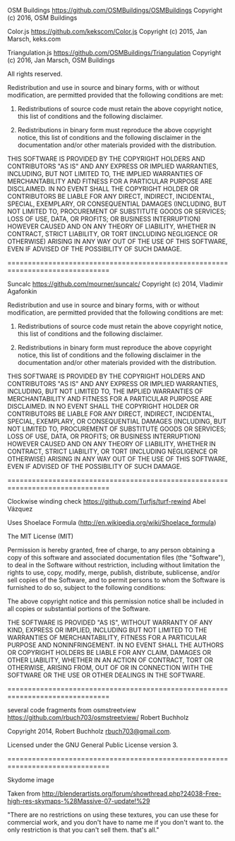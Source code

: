 
OSM Buildings
https://github.com/OSMBuildings/OSMBuildings
Copyright (c) 2016, OSM Buildings

Color.js
https://github.com/kekscom/Color.js
Copyright (c) 2015, Jan Marsch, keks.com

Triangulation.js
https://github.com/OSMBuildings/Triangulation
Copyright (c) 2016, Jan Marsch, OSM Buildings


All rights reserved.

Redistribution and use in source and binary forms, with or without modification, are
permitted provided that the following conditions are met:

   1. Redistributions of source code must retain the above copyright notice, this list of
      conditions and the following disclaimer.

   2. Redistributions in binary form must reproduce the above copyright notice, this list
      of conditions and the following disclaimer in the documentation and/or other materials
      provided with the distribution.

THIS SOFTWARE IS PROVIDED BY THE COPYRIGHT HOLDERS AND CONTRIBUTORS "AS IS" AND ANY
EXPRESS OR IMPLIED WARRANTIES, INCLUDING, BUT NOT LIMITED TO, THE IMPLIED WARRANTIES OF
MERCHANTABILITY AND FITNESS FOR A PARTICULAR PURPOSE ARE DISCLAIMED. IN NO EVENT SHALL THE
COPYRIGHT HOLDER OR CONTRIBUTORS BE LIABLE FOR ANY DIRECT, INDIRECT, INCIDENTAL, SPECIAL,
EXEMPLARY, OR CONSEQUENTIAL DAMAGES (INCLUDING, BUT NOT LIMITED TO, PROCUREMENT OF
SUBSTITUTE GOODS OR SERVICES; LOSS OF USE, DATA, OR PROFITS; OR BUSINESS INTERRUPTION)
HOWEVER CAUSED AND ON ANY THEORY OF LIABILITY, WHETHER IN CONTRACT, STRICT LIABILITY, OR
TORT (INCLUDING NEGLIGENCE OR OTHERWISE) ARISING IN ANY WAY OUT OF THE USE OF THIS
SOFTWARE, EVEN IF ADVISED OF THE POSSIBILITY OF SUCH DAMAGE.

===============================================================================

Suncalc
https://github.com/mourner/suncalc/
Copyright (c) 2014, Vladimir Agafonkin

Redistribution and use in source and binary forms, with or without modification, are
permitted provided that the following conditions are met:

   1. Redistributions of source code must retain the above copyright notice, this list of
      conditions and the following disclaimer.

   2. Redistributions in binary form must reproduce the above copyright notice, this list
      of conditions and the following disclaimer in the documentation and/or other materials
      provided with the distribution.

THIS SOFTWARE IS PROVIDED BY THE COPYRIGHT HOLDERS AND CONTRIBUTORS "AS IS" AND ANY
EXPRESS OR IMPLIED WARRANTIES, INCLUDING, BUT NOT LIMITED TO, THE IMPLIED WARRANTIES OF
MERCHANTABILITY AND FITNESS FOR A PARTICULAR PURPOSE ARE DISCLAIMED. IN NO EVENT SHALL THE
COPYRIGHT HOLDER OR CONTRIBUTORS BE LIABLE FOR ANY DIRECT, INDIRECT, INCIDENTAL, SPECIAL,
EXEMPLARY, OR CONSEQUENTIAL DAMAGES (INCLUDING, BUT NOT LIMITED TO, PROCUREMENT OF
SUBSTITUTE GOODS OR SERVICES; LOSS OF USE, DATA, OR PROFITS; OR BUSINESS INTERRUPTION)
HOWEVER CAUSED AND ON ANY THEORY OF LIABILITY, WHETHER IN CONTRACT, STRICT LIABILITY, OR
TORT (INCLUDING NEGLIGENCE OR OTHERWISE) ARISING IN ANY WAY OUT OF THE USE OF THIS
SOFTWARE, EVEN IF ADVISED OF THE POSSIBILITY OF SUCH DAMAGE.

===============================================================================

Clockwise winding check
https://github.com/Turfjs/turf-rewind
Abel Vázquez

Uses Shoelace Formula (http://en.wikipedia.org/wiki/Shoelace_formula)

The MIT License (MIT)

Permission is hereby granted, free of charge, to any person obtaining a copy
of this software and associated documentation files (the "Software"), to deal
in the Software without restriction, including without limitation the rights
to use, copy, modify, merge, publish, distribute, sublicense, and/or sell
copies of the Software, and to permit persons to whom the Software is
furnished to do so, subject to the following conditions:

The above copyright notice and this permission notice shall be included in all
copies or substantial portions of the Software.

THE SOFTWARE IS PROVIDED "AS IS", WITHOUT WARRANTY OF ANY KIND, EXPRESS OR
IMPLIED, INCLUDING BUT NOT LIMITED TO THE WARRANTIES OF MERCHANTABILITY,
FITNESS FOR A PARTICULAR PURPOSE AND NONINFRINGEMENT. IN NO EVENT SHALL THE
AUTHORS OR COPYRIGHT HOLDERS BE LIABLE FOR ANY CLAIM, DAMAGES OR OTHER
LIABILITY, WHETHER IN AN ACTION OF CONTRACT, TORT OR OTHERWISE, ARISING FROM,
OUT OF OR IN CONNECTION WITH THE SOFTWARE OR THE USE OR OTHER DEALINGS IN THE
SOFTWARE.

===============================================================================

several code fragments from osmstreetview
https://github.com/rbuch703/osmstreetview/
Robert Buchholz

Copyright 2014, Robert Buchholz <rbuch703@gmail.com>.

Licensed under the GNU General Public License version 3.

===============================================================================

Skydome image
<unknown>

Taken from http://blenderartists.org/forum/showthread.php?24038-Free-high-res-skymaps-%28Massive-07-update!%29

"There are no restrictions on using these textures, you can use these for 
commercial work, and you don't have to name me if you don't want to. the only
restriction is that you can't sell them. that's all."
